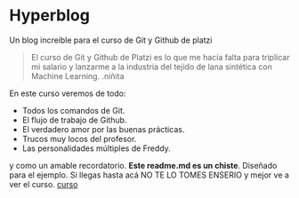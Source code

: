 # Hyperblog
Un blog increible para el curso de Git y Github de platzi
>El curso de Git y Github de Platzi es lo que me hacía falta para triplicar mi salario y lanzarme a la industria del tejido de lana sintética con Machine Learning.
>.niñita

En este curso veremos de todo:
* Todos los comandos de Git.
* El flujo de trabajo de Github.
* El verdadero amor por las buenas prácticas.
* Trucos muy locos del profesor.
* Las personalidades múltiples de Freddy.

y como un amable recordatorio. **Este readme.md es un chiste**. Diseñado para el ejemplo. Si llegas hasta acá NO TE LO TOMES ENSERIO y mejor ve a ver el curso. [curso](https://platzi.com/clases/git-github/ "curso")